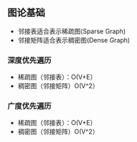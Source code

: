## 图论基础
- 邻接表适合表示稀疏图(Sparse Graph) 
- 邻接矩阵适合表示稠密图(Dense Graph)

### 深度优先遍历
- 稀疏图（邻接表）：O(V+E） 
- 稠密图（邻接矩阵）O(V^2）

### 广度优先遍历

- 稀疏图（邻接表）：O(V+E） 
- 稠密图（邻接矩阵）O(V^2）
